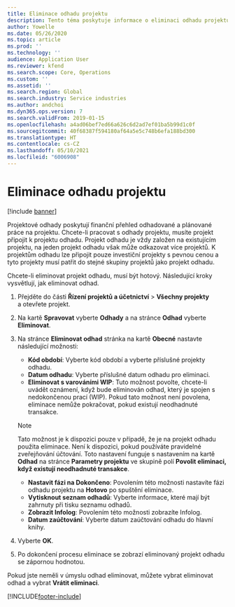 ```yaml
---
title: Eliminace odhadu projektu
description: Tento téma poskytuje informace o eliminaci odhadu projektu po jeho dokončení.
author: Yowelle
ms.date: 05/26/2020
ms.topic: article
ms.prod: ''
ms.technology: ''
audience: Application User
ms.reviewer: kfend
ms.search.scope: Core, Operations
ms.custom: ''
ms.assetid: ''
ms.search.region: Global
ms.search.industry: Service industries
ms.author: andchoi
ms.dyn365.ops.version: 7
ms.search.validFrom: 2019-01-15
ms.openlocfilehash: a4ad06bef7ed66a626c6d2ad7ef01ba5b99d1c0f
ms.sourcegitcommit: 40f68387f594180af64a5e5c748b6efa188bd300
ms.translationtype: HT
ms.contentlocale: cs-CZ
ms.lasthandoff: 05/10/2021
ms.locfileid: "6006908"
---
```

# <a name="eliminate-a-project-estimate"></a>Eliminace odhadu projektu

[!include [banner](../includes/banner.md)]

Projektové odhady poskytují finanční přehled odhadované a plánované práce na projektu. Chcete-li pracovat s odhady projektu, musíte projekt připojit k projektu odhadu. Projekt odhadu je vždy založen na existujícím projektu, na jeden projekt odhadu však může odkazovat více projektů. K projektům odhadu lze připojit pouze investiční projekty s pevnou cenou a tyto projekty musí patřit do stejné skupiny projektů jako projekt odhadu.

Chcete-li eliminovat projekt odhadu, musí být hotový. Následující kroky vysvětlují, jak eliminovat odhad.

1. Přejděte do části **Řízení projektů a účetnictví** > **Všechny projekty** a otevřete projekt. 
2. Na kartě **Spravovat** vyberte **Odhady** a na stránce **Odhad** vyberte **Eliminovat**.
3. Na stránce **Eliminovat odhad** stránka na kartě **Obecné** nastavte následující možnosti:

   - **Kód období**: Vyberte kód období a vyberte příslušné projekty odhadu. 
   - **Datum odhadu**: Vyberte příslušné datum odhadu pro eliminaci.
   - **Eliminovat s varováními WIP**: Tuto možnost povolte, chcete-li uvádět oznámení, když bude eliminován odhad, který je spojen s nedokončenou prací (WIP). Pokud tato možnost není povolena, eliminace nemůže pokračovat, pokud existují neodhadnuté transakce. 
   > [!NOTE]
   > Tato možnost je k dispozici pouze v případě, že je na projekt odhadu použita eliminace. Není k dispozici, pokud používáte pravidelné zveřejňování účtování. Toto nastavení funguje s nastavením na kartě **Odhad** na stránce **Parametry projektu** ve skupině polí **Povolit eliminaci, když existují neodhadnuté transakce**.
   - **Nastavit fázi na Dokončeno**: Povolením této možnosti nastavíte fázi odhadu projektu na **Hotovo** po spuštění eliminace.
   - **Vytisknout seznam odhadů**: Vyberte informace, které mají být zahrnuty při tisku seznamu odhadů.
   - **Zobrazit Infolog**: Povolením této možnosti zobrazíte Infolog.
   - **Datum zaúčtování**: Vyberte datum zaúčtování odhadu do hlavní knihy.

4.  Vyberte **OK**.
5. Po dokončení procesu eliminace se zobrazí eliminovaný projekt odhadu se zápornou hodnotou. 

Pokud jste neměli v úmyslu odhad eliminovat, můžete vybrat eliminovat odhad a vybrat **Vrátit eliminaci**.   


[!INCLUDE[footer-include](../includes/footer-banner.md)]